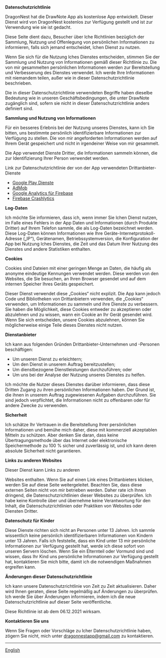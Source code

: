 **Datenschutzrichtlinie**

DragonNest hat die DrawNote App als kostenlose App entwickelt. Dieser Dienst wird von DragonNest kostenlos zur Verfügung gestellt und ist zur Verwendung wie sie ist gedacht.

Diese Seite dient dazu, Besucher über lche Richtlinien bezüglich der Sammlung, Nutzung und Offenlegung von persönlichen Informationen zu informieren, falls sich jemand entscheidet, lchen Dienst zu nutzen.

Wenn Sie sich für die Nutzung lches Dienstes entscheiden, stimmen Sie der Sammlung und Nutzung von Informationen gemäß dieser Richtlinie zu. Die von mir gesammelten persönlichen Informationen werden zur Bereitstellung und Verbesserung des Dienstes verwendet. Ich werde Ihre Informationen mit niemandem teilen, außer wie in dieser Datenschutzrichtlinie beschrieben.

Die in dieser Datenschutzrichtlinie verwendeten Begriffe haben dieselbe Bedeutung wie in unseren Geschäftsbedingungen, die unter DrawNote zugänglich sind, sofern sie nicht in dieser Datenschutzrichtlinie anders definiert sind.

**Sammlung und Nutzung von Informationen**

Für ein besseres Erlebnis bei der Nutzung unseres Dienstes, kann ich Sie bitten, uns bestimmte persönlich identifizierbare Informationen zur Verfügung zu stellen. Die von mir angeforderten Informationen werden auf Ihrem Gerät gespeichert und nicht in irgendeiner Weise von mir gesammelt.

Die App verwendet Dienste Dritter, die Informationen sammeln können, die zur Identifizierung Ihrer Person verwendet werden.

Link zur Datenschutzrichtlinie der von der App verwendeten Drittanbieter-Dienste

*   [Google Play Dienste](https://www.google.com/policies/privacy/)
*   [AdMob](https://support.google.com/admob/answer/6128543?hl=de)
*   [Google Analytics für Firebase](https://firebase.google.com/policies/analytics)
*   [Firebase Crashlytics](https://firebase.google.com/support/privacy/)

**Log-Daten**

Ich möchte Sie informieren, dass ich, wenn immer Sie lchen Dienst nutzen, im Falle eines Fehlers in der App Daten und Informationen (durch Produkte Dritter) auf Ihrem Telefon sammle, die als Log-Daten bezeichnet werden. Diese Log-Daten können Informationen wie Ihre Geräte-Internetprotokoll-Adresse („IP“), Gerätenamen, Betriebssystemversion, die Konfiguration der App bei Nutzung lches Dienstes, die Zeit und das Datum Ihrer Nutzung des Dienstes und andere Statistiken enthalten.

**Cookies**

Cookies sind Dateien mit einer geringen Menge an Daten, die häufig als anonyme eindeutige Kennungen verwendet werden. Diese werden von den Websites, die Sie besuchen, an Ihren Browser gesendet und auf dem internen Speicher Ihres Geräts gespeichert.

Dieser Dienst verwendet diese „Cookies“ nicht explizit. Die App kann jedoch Code und Bibliotheken von Drittanbietern verwenden, die „Cookies“ verwenden, um Informationen zu sammeln und ihre Dienste zu verbessern. Sie haben die Möglichkeit, diese Cookies entweder zu akzeptieren oder abzulehnen und zu wissen, wann ein Cookie an Ihr Gerät gesendet wird. Wenn Sie sich entscheiden, unsere Cookies abzulehnen, können Sie möglicherweise einige Teile dieses Dienstes nicht nutzen.

**Dienstanbieter**

Ich kann aus folgenden Gründen Drittanbieter-Unternehmen und -Personen beschäftigen:

*   Um unseren Dienst zu erleichtern;
*   Um den Dienst in unserem Auftrag bereitzustellen;
*   Um dienstbezogene Dienstleistungen durchzuführen; oder
*   Um uns bei der Analyse der Nutzung unseres Dienstes zu helfen.

Ich möchte die Nutzer dieses Dienstes darüber informieren, dass diese Dritten Zugang zu ihren persönlichen Informationen haben. Der Grund ist, die ihnen in unserem Auftrag zugewiesenen Aufgaben durchzuführen. Sie sind jedoch verpflichtet, die Informationen nicht zu offenbaren oder für andere Zwecke zu verwenden.

**Sicherheit**

Ich schätze Ihr Vertrauen in die Bereitstellung Ihrer persönlichen Informationen und bemühe mich daher, diese mit kommerziell akzeptablen Mitteln zu schützen. Aber denken Sie daran, dass keine Übertragungsmethode über das Internet oder elektronische Speichermethode zu 100 % sicher und zuverlässig ist, und ich kann deren absolute Sicherheit nicht garantieren.

**Links zu anderen Websites**

Dieser Dienst kann Links zu anderen

Websites enthalten. Wenn Sie auf einen Link eines Drittanbieters klicken, werden Sie auf diese Seite weitergeleitet. Beachten Sie, dass diese externen Seiten nicht von mir betrieben werden. Daher rate ich Ihnen dringend, die Datenschutzrichtlinien dieser Websites zu überprüfen. Ich habe keine Kontrolle über und übernehme keine Verantwortung für den Inhalt, die Datenschutzrichtlinien oder Praktiken von Websites oder Diensten Dritter.

**Datenschutz für Kinder**

Diese Dienste richten sich nicht an Personen unter 13 Jahren. Ich sammle wissentlich keine persönlich identifizierbaren Informationen von Kindern unter 13 Jahren. Falls ich feststelle, dass ein Kind unter 13 mir persönliche Informationen zur Verfügung gestellt hat, werde ich diese sofort von unseren Servern löschen. Wenn Sie ein Elternteil oder Vormund sind und wissen, dass Ihr Kind uns persönliche Informationen zur Verfügung gestellt hat, kontaktieren Sie mich bitte, damit ich die notwendigen Maßnahmen ergreifen kann.

**Änderungen dieser Datenschutzrichtlinie**

Ich kann unsere Datenschutzrichtlinie von Zeit zu Zeit aktualisieren. Daher wird Ihnen geraten, diese Seite regelmäßig auf Änderungen zu überprüfen. Ich werde Sie über Änderungen informieren, indem ich die neue Datenschutzrichtlinie auf dieser Seite veröffentliche.

Diese Richtlinie ist ab dem 06.12.2021 wirksam.

**Kontaktieren Sie uns**

Wenn Sie Fragen oder Vorschläge zu lcher Datenschutzrichtlinie haben, zögern Sie nicht, mich unter dragonnestapp@gmail.com zu kontaktieren.

----
[English](https://1993hzw.github.io/dragonnest/drawnote/privacy_policy)